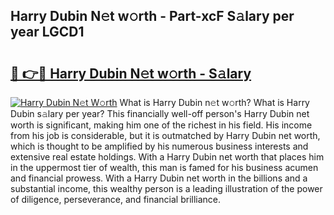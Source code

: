 ## Harry Dubin N𝚎t w𝚘rth - Part-xcF S𝚊lary per year LGCD1

# <h2><a href="http://gc3n3da.nevu.top/?p=Harry+Dubin">🔗 👉🔴 Harry Dubin N𝚎t w𝚘rth - S𝚊lary</a></h2>

[![Harry Dubin N𝚎t W𝚘rth](https://i.imgur.com/Oavwk0R.jpeg)](http://gc3n3da.nevu.top/?p=Harry+Dubin)
What is Harry Dubin n𝚎t w𝚘rth? What is Harry Dubin s𝚊lary per year?
This financially well-off person's Harry Dubin net worth is significant, making him one of the richest in his field. His income from his job is considerable, but it is outmatched by Harry Dubin net worth, which is thought to be amplified by his numerous business interests and extensive real estate holdings. With a Harry Dubin net worth that places him in the uppermost tier of wealth, this man is famed for his business acumen and financial prowess. With a Harry Dubin net worth in the billions and a substantial income, this wealthy person is a leading illustration of the power of diligence, perseverance, and financial brilliance.
